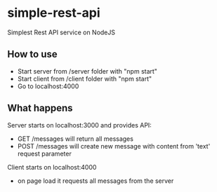 # simple-rest-api
Simplest Rest API service on NodeJS

## How to use
- Start server from /server folder with "npm start"
- Start client from /client folder with "npm start"
- Go to localhost:4000

## What happens
Server starts on localhost:3000 and provides API:
- GET /messages will return all messages
- POST /messages will create new message with content from 'text' request parameter

Client starts on localhost:4000
- on page load it requests all messages from the server

